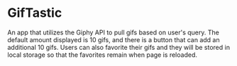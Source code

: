 # GifTastic


An app that utilizes the Giphy API to pull gifs based on user's query. The default amount displayed is 10 gifs, and there is a button that can add an additional 10 gifs. Users can also favorite their gifs and they will be stored in local storage so that the favorites remain when page is reloaded.